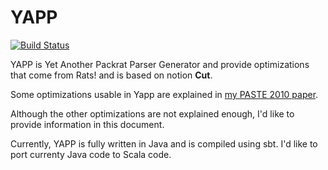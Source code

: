 # YAPP
[![Build Status](https://travis-ci.org/kmizu/yapp.png?branch=master)](https://travis-ci.org/kmizu/yapp)

YAPP is Yet Another Packrat Parser Generator and provide optimizations that come from Rats! and is based on notion **Cut**.

Some optimizations usable in Yapp are explained in [my PASTE 2010 paper](http://ialab.cs.tsukuba.ac.jp/~mizusima/publications/paste513-mizushima.pdf).

Although the other optimizations are not explained enough,  I'd like to provide information in this document.

Currently, YAPP is fully written in Java and is compiled using sbt.  I'd like to port currenty Java code to Scala code.
